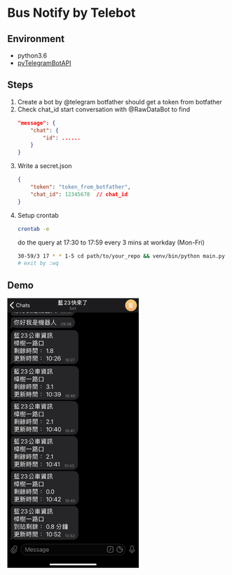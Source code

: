 # Bus Notify by Telebot
## Environment
- python3.6
- [pyTelegramBotAPI](https://github.com/eternnoir/pyTelegramBotAPI)

## Steps
1. Create a bot by @telegram botfather
    should get a token from botfather
2. Check chat_id
    start conversation with @RawDataBot to find
    ```json
    "message": {
        "chat": {
            "id": ......
        }
    }
    ```
3. Write a secret.json
    ```json
    {
        "token": "token_from_botfather",
        "chat_id": 12345678  // chat_id
    }
    ```
4. Setup crontab
    ```bash
    crontab -e
    ```
    do the query at 17:30 to 17:59 every 3 mins at workday (Mon-Fri)
    ```bash
    30-59/3 17 * * 1-5 cd path/to/your_repo && venv/bin/python main.py > /tmp/cronlog.txt 2>&1
    # exit by :wq
    ```

## Demo
<img src="docs/demo.png" alt="demo" width="300"/>